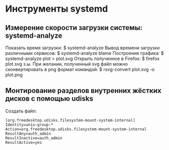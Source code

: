 #  Инструменты systemd
##  Измерение скорости загрузки системы: systemd-analyze
Показать время загрузки:
  $ systemd-analyze
Вывод времени загрузки различными сервисов:
  $ systemd-analyze blame
Построение графика:
  $ systemd-analyze plot > plot.svg
Открыть полученное в Firefox:
  $ firefox plot.svg
з.ы. При желании, полученный svg файл можно сконвертировать в png формат командой:
  $ rsvg-convert plot.svg -o plot.png

##  Монтирование разделов внутренних жёстких дисков с помощью udisks
Создать файл:
```
[org.freedesktop.udisks.filesystem-mount-system-internal]
Identity=unix-group:*
Action=org.freedesktop.udisks.filesystem-mount-system-internal
ResultAny=auth_admin
ResultInactive=auth_admin
ResultActive=yes
```